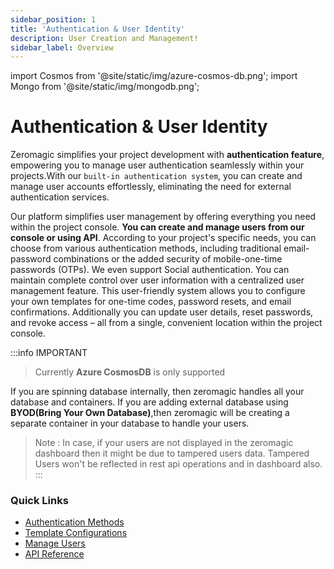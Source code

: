 ```yaml
---
sidebar_position: 1
title: 'Authentication & User Identity'
description: User Creation and Management! 
sidebar_label: Overview 
---
```


import Cosmos from '@site/static/img/azure-cosmos-db.png';
import Mongo from '@site/static/img/mongodb.png';

# Authentication & User Identity

Zeromagic simplifies your project development with **authentication feature**, empowering you to manage user authentication seamlessly within your projects.With our `built-in authentication system`, you can create and manage user accounts effortlessly, eliminating the need for external authentication services.

Our platform simplifies user management by offering everything you need within the project console. **You can create and manage users from our console or using API**. According to your project's specific needs, you can choose from various authentication methods, including traditional email-password combinations or the added security of mobile-one-time passwords (OTPs). We even support Social authentication. You can maintain complete control over user information with a centralized user management feature. This user-friendly system allows you to configure your own templates for one-time codes, password resets, and email confirmations. Additionally you can update user details, reset passwords, and revoke access – all from a single, convenient location within the project console.

:::info IMPORTANT
> Currently **Azure CosmosDB** is only supported

If you are spinning database internally, then zeromagic handles all your database and containers. If you are adding external database using **BYOD(Bring Your Own Database)**,then zeromagic will be creating a separate container in your database to handle your users.

> Note : In case, if your users are not displayed in the zeromagic dashboard then it might be due to tampered users data. Tampered Users won't be reflected in rest api operations and in dashboard also. 
:::


### Quick Links
- [Authentication Methods](/authentication/quickstart/methods/introduction)
- [Template Configurations](/authentication/quickstart/templates)
- [Manage Users](/authentication/quickstart/users)
- [API Reference](/authentication/apireference/generalinfo)

